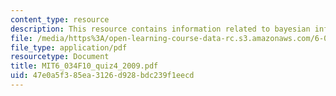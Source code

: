 ```yaml
---
content_type: resource
description: This resource contains information related to bayesian inference.
file: /media/https%3A/open-learning-course-data-rc.s3.amazonaws.com/6-034-artificial-intelligence-fall-2010/47e0a5f385ea3126d928bdc239f1eecd_MIT6_034F10_quiz4_2009.pdf
file_type: application/pdf
resourcetype: Document
title: MIT6_034F10_quiz4_2009.pdf
uid: 47e0a5f3-85ea-3126-d928-bdc239f1eecd
---
```

